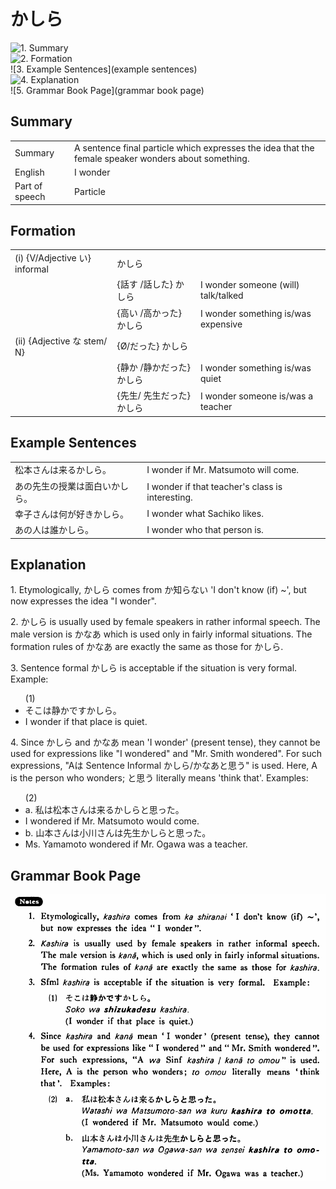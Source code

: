 # かしら

![1. Summary](summary)<br>
![2. Formation](formation)<br>
![3. Example Sentences](example sentences)<br>
![4. Explanation](explanation)<br>
![5. Grammar Book Page](grammar book page)<br>


## Summary

<table><tr>   <td>Summary</td>   <td>A sentence final particle which expresses the idea that the female speaker wonders about something.</td></tr><tr>   <td>English</td>   <td>I wonder</td></tr><tr>   <td>Part of speech</td>   <td>Particle</td></tr></table>

## Formation

<table class="table"><tbody><tr class="tr head"><td class="td"><span class="numbers">(i)</span> <span> <span class="bold">{V/Adjective い}    informal</span></span></td><td class="td"><span class="concept">かしら</span> </td><td class="td"><span>&nbsp;</span></td></tr><tr class="tr"><td class="td"><span>&nbsp;</span></td><td class="td"><span>{話す /話した} <span class="concept">かしら</span></span></td><td class="td"><span>I    wonder someone (will) talk/talked</span></td></tr><tr class="tr"><td class="td"><span>&nbsp;</span></td><td class="td"><span>{高い /高かった} <span class="concept">かしら</span></span></td><td class="td"><span>I    wonder something is/was expensive</span></td></tr><tr class="tr head"><td class="td"><span class="numbers">(ii)</span> <span> <span class="bold">{Adjective な stem/   N}</span></span></td><td class="td"><span>{</span><span class="concept">Ø</span><span>/<span class="concept">だった</span>} <span class="concept">かしら</span></span></td><td class="td"><span>&nbsp;</span></td></tr><tr class="tr"><td class="td"><span>&nbsp;</span></td><td class="td"><span>{静か /静か<span class="concept">だった</span>} <span class="concept">かしら</span></span></td><td class="td"><span>I    wonder something is/was quiet</span></td></tr><tr class="tr"><td class="td"><span>&nbsp;</span></td><td class="td"><span>{先生/    先生<span class="concept">だった</span>} <span class="concept">かしら</span></span></td><td class="td"><span>I    wonder someone is/was a teacher</span></td></tr></tbody></table>

## Example Sentences

<table><tr>   <td>松本さんは来るかしら。</td>   <td>I wonder if Mr. Matsumoto will come.</td></tr><tr>   <td>あの先生の授業は面白いかしら。</td>   <td>I wonder if that teacher's class is interesting.</td></tr><tr>   <td>幸子さんは何が好きかしら。</td>   <td>I wonder what Sachiko likes.</td></tr><tr>   <td>あの人は誰かしら。</td>   <td>I wonder who that person is.</td></tr></table>

## Explanation

<p>1. Etymologically, <span class="cloze">かしら</span> comes from か知らない 'I don't know (if) ~', but now expresses the idea "I wonder".</p>  <p>2. <span class="cloze">かしら</span> is usually used by female speakers in rather informal speech. The male version is かなあ which is used only in fairly informal situations. The formation rules of かなあ are exactly the same as those for <span class="cloze">かしら</span>.</p>  <p>3. Sentence formal <span class="cloze">かしら</span> is acceptable if the situation is very formal. Example:</p>  <ul>(1) <li>そこは静かです<span class="cloze">かしら</span>。</li> <li>I wonder if that place is quiet.</li> </ul>  <p>4. Since <span class="cloze">かしら</span> and かなあ mean 'I wonder' (present tense), they cannot be used for expressions like "I wondered" and "Mr. Smith wondered". For such expressions, "Aは Sentence Informal <span class="cloze">かしら</span>/かなあと思う" is used. Here, A is the person who wonders; と思う literally means 'think that'. Examples:</p>  <ul>(2)  <li>a. 私は松本さんは来る<span class="cloze">かしら</span>と思った。</li> <li>I wondered if Mr. Matsumoto would come.</li> <div class="divide"></div> <li>b. 山本さんは小川さんは先生<span class="cloze">かしら</span>と思った。</li> <li>Ms. Yamamoto wondered if Mr. Ogawa was a teacher.</li> </ul>

## Grammar Book Page

![](../img/Basicかしら.png)

